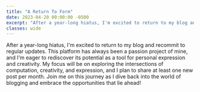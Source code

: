 ```yaml
---
title: "A Return To Form"
date: 2023-04-20 00:00:00 -0500
excerpt: "After a year-long hiatus, I'm excited to return to my blog and recommit to regular updates. This platform has always been a passion project of mine, and I'm eager to rediscover its potential as a tool for personal expression and creativity."
classes: wide
---
```


After a year-long hiatus, I'm excited to return to my blog and recommit to regular updates. This platform has always been a passion project of mine, and I'm eager to rediscover its potential as a tool for personal expression and creativity. My focus will be on exploring the intersections of computation, creativity, and expression, and I plan to share at least one new post per month. Join me on this journey as I dive back into the world of blogging and embrace the opportunities that lie ahead!